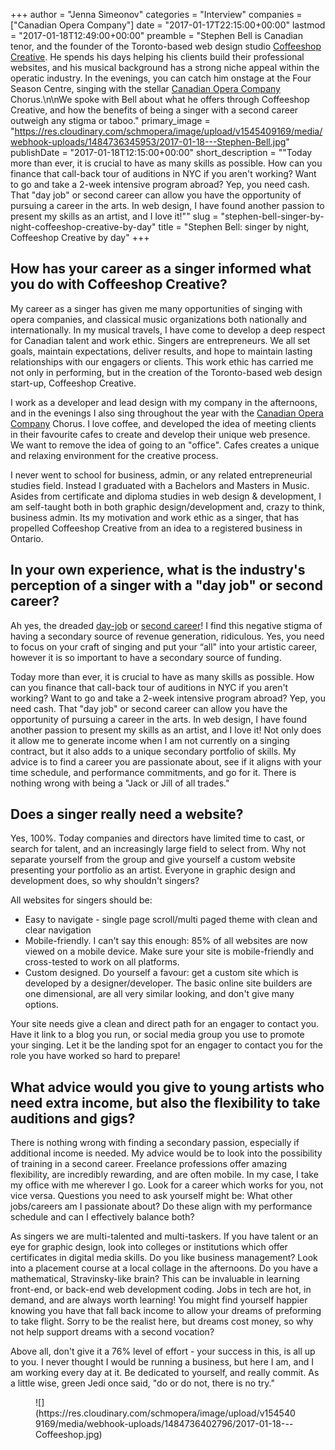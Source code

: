 +++
author = "Jenna Simeonov"
categories = "Interview"
companies = ["Canadian Opera Company"]
date = "2017-01-17T22:15:00+00:00"
lastmod = "2017-01-18T12:49:00+00:00"
preamble = "Stephen Bell is Canadian tenor, and the founder of the Toronto-based web design studio [Coffeeshop Creative](http://www.coffeeshopcreative.ca/). He spends his days helping his clients build their professional websites, and his musical background has a strong niche appeal within the operatic industry. In the evenings, you can catch him onstage at the Four Season Centre, singing with the stellar [Canadian Opera Company](/scene/companies/canadian-opera-company/) Chorus.\n\nWe spoke with Bell about what he offers through Coffeeshop Creative, and how the benefits of being a singer with a second career outweigh any stigma or taboo."
primary_image = "https://res.cloudinary.com/schmopera/image/upload/v1545409169/media/webhook-uploads/1484736345953/2017-01-18---Stephen-Bell.jpg"
publishDate = "2017-01-18T12:15:00+00:00"
short_description = "&quot;Today more than ever, it is crucial to have as many skills as possible. How can you finance that call-back tour of auditions in NYC if you aren&#039;t working? Want to go and take a 2-week intensive program abroad? Yep, you need cash. That &quot;day job&quot; or second career can allow you have the opportunity of pursuing a career in the arts. In web design, I have found another passion to present my skills as an artist, and I love it!&quot;"
slug = "stephen-bell-singer-by-night-coffeeshop-creative-by-day"
title = "Stephen Bell: singer by night, Coffeeshop Creative by day"
+++

## How has your career as a singer informed what you do with Coffeeshop Creative?

My career as a singer has given me many opportunities of singing with opera companies, and classical music organizations both nationally and internationally. In my musical travels, I have come to develop a deep respect for Canadian talent and work ethic. Singers are entrepreneurs. We all set goals, maintain expectations, deliver results, and hope to maintain lasting relationships with our engagers or clients. This work ethic has carried me not only in performing, but in the creation of the Toronto-based web design start-up, Coffeeshop Creative. 

I work as a developer and lead design with my company in the afternoons, and in the evenings I also sing throughout the year with the [Canadian Opera Company](/scene/companies/canadian-opera-company/) Chorus. I love coffee, and developed the idea of meeting clients in their favourite cafes to create and develop their unique web presence. We want to remove the idea of going to an "office". Cafes creates a unique and relaxing environment for the creative process.

I never went to school for business, admin, or any related entrepreneurial studies field. Instead I graduated with a Bachelors and Masters in Music. Asides from certificate and diploma studies in web design & development, I am self-taught both in both graphic design/development and, crazy to think, business admin.  Its my motivation and work ethic as a singer, that has propelled Coffeeshop Creative from an idea to a registered business in Ontario. 

## In your own experience, what is the industry's perception of a singer with a "day job" or second career?

Ah yes, the dreaded [day-job](/in-defense-of-the-day-job/) or [second career](/chris-mayell-the-opera-career/)! I find this negative stigma of having a secondary source of revenue generation, ridiculous. Yes, you need to focus on your craft of singing and put your “all" into your artistic career, however it is so important to have a secondary source of funding. 

Today more than ever, it is crucial to have as many skills as possible. How can you finance that call-back tour of auditions in NYC if you aren't working? Want to go and take a 2-week intensive program abroad? Yep, you need cash. That "day job" or second career can allow you have the opportunity of pursuing a career in the arts. In web design, I have found another passion to present my skills as an artist, and I love it!  Not only does it allow me to generate income when I am not currently on a singing contract, but it also adds to a unique secondary portfolio of skills. My advice is to find a career you are passionate about, see if it aligns with your time schedule, and performance commitments, and go for it. There is nothing wrong with being a "Jack or Jill of all trades."

## Does a singer really need a website?

Yes, 100%. Today companies and directors have limited time to cast, or search for talent, and an increasingly large field to select from. Why not separate yourself from the group and give yourself a custom website presenting your portfolio as an artist. Everyone in graphic design and development does, so why shouldn't singers? 

All websites for singers should be:

<ul class="nospace">

<li> Easy to navigate - single page scroll/multi paged theme with clean and clear navigation
<li> Mobile-friendly. I can't say this enough: 85% of all websites are now viewed on a mobile device. Make sure your site is mobile-friendly and cross-tested to work on all platforms.
<li> Custom designed. Do yourself a favour: get a custom site which is developed by a designer/developer. The basic online site builders are one dimensional, are all very similar looking, and don't give many options. 
</ul>

Your site needs give a clean and direct path for an engager to contact you. Have it link to a blog you run, or social media group you use to promote your singing. Let it be the landing spot for an engager to contact you for the role you have worked so hard to prepare!

## What advice would you give to young artists who need extra income, but also the flexibility to take auditions and gigs?

There is nothing wrong with finding a secondary passion, especially if additional income is needed. My advice would be to look into the possibility of training in a second career. Freelance professions offer amazing flexibility, are incredibly rewarding, and are often mobile. In my case, I take my office with me wherever I go. Look for a career which works for you, not vice versa. Questions you need to ask yourself might be: What other jobs/careers am I passionate about? Do these align with my performance schedule and can I effectively balance both?

As singers we are multi-talented and multi-taskers. If you have talent or an eye for graphic design, look into colleges or institutions which offer certificates in digital media skills. Do you like business management? Look into a placement course at a local collage in the afternoons. Do you have a mathematical, Stravinsky-like brain? This can be invaluable in learning front-end, or back-end web development coding. Jobs in tech are hot, in demand, and are always worth learning! You might find yourself happier knowing you have that fall back income to allow your dreams of preforming to take flight. Sorry to be the realist here, but dreams cost money, so why not help support dreams with a second vocation?

Above all, don't give it a 76% level of effort - your success in this, is all up to you. I never thought I would be running a business, but here I am, and I am working every day at it. Be dedicated to yourself, and really commit. As a little wise, green Jedi once said, "do or do not, there is no try."

<figure data-type="image">
![](https://res.cloudinary.com/schmopera/image/upload/v1545409169/media/webhook-uploads/1484736402796/2017-01-18---Coffeeshop.jpg)
</figure>
